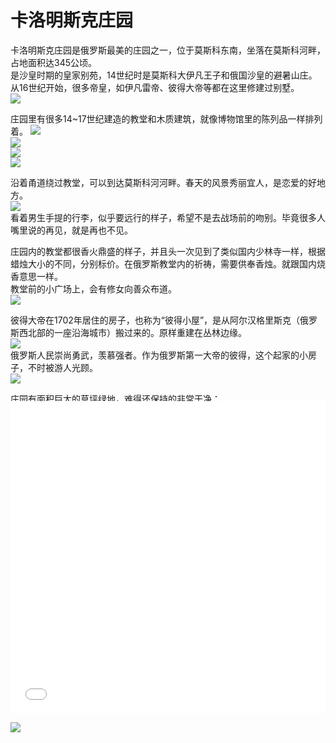 # 卡洛明斯克庄园
卡洛明斯克庄园是俄罗斯最美的庄园之一，位于莫斯科东南，坐落在莫斯科河畔，占地面积达345公顷。  
是沙皇时期的皇家别苑，14世纪时是莫斯科大伊凡王子和俄国沙皇的避暑山庄。从16世纪开始，很多帝皇，如伊凡雷帝、彼得大帝等都在这里修建过别墅。  
![](imgs/IMG_20230604_142358.dest.jpg)  

庄园里有很多14~17世纪建造的教堂和木质建筑，就像博物馆里的陈列品一样排列着。
![](imgs/IMG_20230604_141249.dest.jpg)  
![](imgs/IMG_20230604_141458.dest.jpg)  
![](imgs/IMG_20230604_142002.dest.jpg)  
![](imgs/IMG_20230604_142404.dest.jpg)  

沿着甬道绕过教堂，可以到达莫斯科河河畔。春天的风景秀丽宜人，是恋爱的好地方。  
![](imgs/IMG_20230604_141916.dest.jpg)  
看着男生手提的行李，似乎要远行的样子，希望不是去战场前的吻别。毕竟很多人嘴里说的再见，就是再也不见。  

庄园内的教堂都很香火鼎盛的样子，并且头一次见到了类似国内少林寺一样，根据蜡烛大小的不同，分别标价。在俄罗斯教堂内的祈祷，需要供奉香烛。就跟国内烧香意思一样。  
教堂前的小广场上，会有修女向善众布道。  
![](imgs/IMG_20230604_142723.dest.jpg)  

彼得大帝在1702年居住的房子，也称为“彼得小屋”，是从阿尔汉格里斯克（俄罗斯西北部的一座沿海城市）搬过来的。原样重建在丛林边缘。  
![](imgs/IMG_20230604_143325.dest.jpg)  
俄罗斯人民崇尚勇武，羡慕强者。作为俄罗斯第一大帝的彼得，这个起家的小房子，不时被游人光顾。  
![](imgs/IMG_20230604_143500.dest.jpg)  

庄园有面积巨大的草坪绿地，难得还保持的非常干净：  
<iframe width="100%" height="500" allowfullscreen style="border-style:none;margin-top:-20px;" src="./js/pannellum.htm#panorama=../imgs/Kolomenskoye.jpeg&amp;autoLoad=true"></iframe>

![](imgs/IMG_20230604_150801.dest.jpg)  



